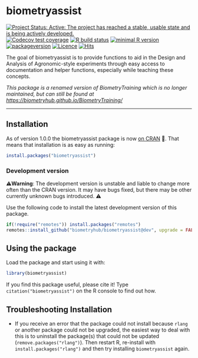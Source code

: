 
<!-- README.md is generated from README.Rmd. Please edit that file -->

# biometryassist

<!-- badges: start -->

[![Project Status: Active: The project has reached a stable, usable
state and is being actively
developed.](https://www.repostatus.org/badges/latest/active.svg)](https://www.repostatus.org/#active)
[![Codecov test
coverage](https://codecov.io/gh/biometryhub/biometryassist/branch/main/graph/badge.svg)](https://app.codecov.io/gh/biometryhub/biometryassist?branch=main)
[![R build
status](https://github.com/biometryhub/biometryassist/workflows/R-CMD-check/badge.svg)](https://github.com/biometryhub/biometryassist/actions)
[![minimal R
version](https://img.shields.io/badge/R%3E%3D-4.0.0-6666ff.svg)](https://cran.r-project.org/)
[![packageversion](https://img.shields.io/badge/Package%20version-1.1.2-orange.svg?style=flat-square)](https://github.com/biometryhub/biometryassist/commits/main)
[![Licence](https://img.shields.io/github/license/mashape/apistatus.svg)](https://choosealicense.com/licenses/mit/)
[![Hits](https://hits.seeyoufarm.com/api/count/incr/badge.svg?url=https%3A%2F%2Fgithub.com%2Fbiometryhub%2Fbiometryassist&count_bg=%2379C83D&title_bg=%23555555&icon=&icon_color=%23E7E7E7&title=hits&edge_flat=false)](https://hits.seeyoufarm.com)
<!-- badges: end -->

The goal of biometryassist is to provide functions to aid in the Design
and Analysis of Agronomic-style experiments through easy access to
documentation and helper functions, especially while teaching these
concepts.

*This package is a renamed version of BiometryTraining which is no
longer maintained, but can still be found at
<https://biometryhub.github.io/BiometryTraining/>*

------------------------------------------------------------------------

## Installation

As of version 1.0.0 the biometryassist package is now [on
CRAN](https://cran.r-project.org/package=biometryassist) 🙌. That means
that installation is as easy as running:

``` r
install.packages("biometryassist")
```

### Development version

⚠️**Warning**: The development version is unstable and liable to change
more often than the CRAN version. It may have bugs fixed, but there may
be other currently unknown bugs introduced. ⚠️

Use the following code to install the latest development version of this
package.

``` r
if(!require("remotes")) install.packages("remotes") 
remotes::install_github("biometryhub/biometryassist@dev", upgrade = FALSE)
```

## Using the package

Load the package and start using it with:

``` r
library(biometryassist)
```

If you find this package useful, please cite it! Type
`citation("biometryassist")` on the R console to find out how.

## Troubleshooting Installation

- If you receive an error that the package could not install because
  `rlang` or another package could not be upgraded, the easiest way to
  deal with this is to uninstall the package(s) that could not be
  updated (`remove.packages("rlang")`). Then restart R, re-install with
  `install.packages("rlang")` and then try installing `biometryassist`
  again.
